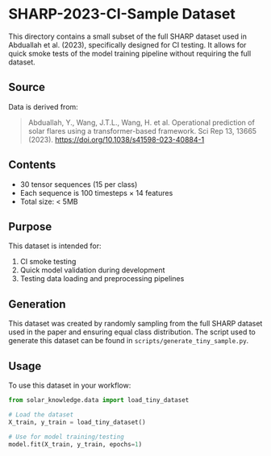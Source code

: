 # SHARP-2023-CI-Sample Dataset

This directory contains a small subset of the full SHARP dataset used in Abduallah et al. (2023), specifically designed for CI testing. It allows for quick smoke tests of the model training pipeline without requiring the full dataset.

## Source
Data is derived from:
> Abduallah, Y., Wang, J.T.L., Wang, H. et al. Operational prediction of solar flares using a transformer-based framework. Sci Rep 13, 13665 (2023). https://doi.org/10.1038/s41598-023-40884-1

## Contents

- 30 tensor sequences (15 per class)
- Each sequence is 100 timesteps × 14 features
- Total size: < 5MB

## Purpose

This dataset is intended for:
1. CI smoke testing
2. Quick model validation during development
3. Testing data loading and preprocessing pipelines

## Generation

This dataset was created by randomly sampling from the full SHARP dataset used in the paper and ensuring equal class distribution. The script used to generate this dataset can be found in `scripts/generate_tiny_sample.py`.

## Usage

To use this dataset in your workflow:

```python
from solar_knowledge.data import load_tiny_dataset

# Load the dataset
X_train, y_train = load_tiny_dataset()

# Use for model training/testing
model.fit(X_train, y_train, epochs=1)
```
